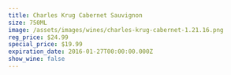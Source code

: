 ```yaml
---
title: Charles Krug Cabernet Sauvignon
size: 750ML
image: /assets/images/wines/charles-krug-cabernet-1.21.16.png
reg_price: $24.99
special_price: $19.99
expiration_date: 2016-01-27T00:00:00.000Z
show_wine: false
---
```


